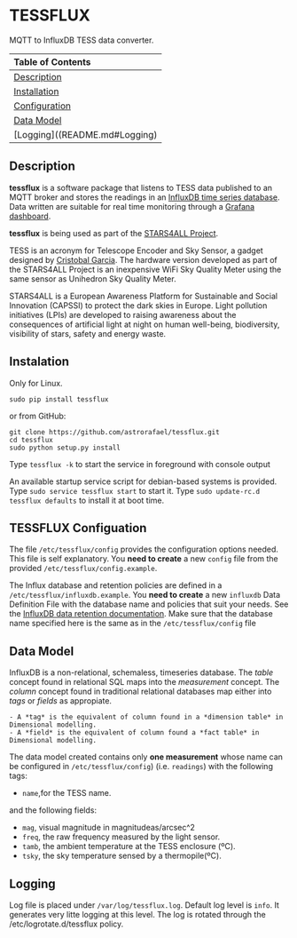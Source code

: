 # TESSFLUX

MQTT to InfluxDB TESS data converter.

| Table of Contents                                                          |
|:---------------------------------------------------------------------------|
| [Description](README.md#Description)                                       |
| [Installation](README.md#Installation)                                     |
| [Configuration](README.md#Configuration)                                   |
| [Data Model](README.md#DataModel)                                          |
| [Logging]((README.md#Logging)                                              |

## <a name="Description"> Description

**tessflux** is a software package that listens to TESS data published to an MQTT broker and stores the readings in an [InfluxDB time series database](https://www.influxdata.com/open-source/#influxdb). Data written are suitable for real time monitoring through a [Grafana dashboard](http://grafana.org/). 

**tessflux** is being used as part of the [STARS4ALL Project](https://guaix.fis.ucm.es/splpr/TESS-V1).

TESS is an acronym for Telescope Encoder and Sky Sensor, a gadget designed by [Cristobal Garcia](http://www.observatorioremoto.com/TESS.pdf). The hardware version developed as part of the STARS4ALL Project is an inexpensive WiFi Sky Quality Meter using the same sensor as Unihedron Sky Quality Meter.

STARS4ALL is a European Awareness Platform for Sustainable and Social Innovation (CAPSSI) to protect the dark skies in Europe. Light pollution initiatives (LPIs) are developed to raising awareness about the consequences of artificial light at night on human well-being, biodiversity, visibility of stars, safety and energy waste.

## <a name="Instalation"> Instalation

Only for Linux.

  `sudo pip install tessflux`

  or from GitHub:

    git clone https://github.com/astrorafael/tessflux.git
    cd tessflux
    sudo python setup.py install


Type `tessflux -k` to start the service in foreground with console output

An available startup service script for debian-based systems is provided. 
Type `sudo service tessflux start` to start it.
Type `sudo update-rc.d tessflux defaults` to install it at boot time.

## <a name="Configuation"> TESSFLUX Configuation ###

The file `/etc/tessflux/config` provides the configuration options needed. This file is self explanatory. You **need to create** a new `config` file from the provided `/etc/tessflux/config.example`.

The Influx database and retention policies are defined in a `/etc/tessflux/influxdb.example`. You **need to create** a new `influxdb` Data Definition File with the database name and policies that suit your needs. See the [InfluxDB data retention documentation](https://docs.influxdata.com/influxdb/v1.2/guides/downsampling_and_retention/). Make sure that the database name specified here is the same as in the `/etc/tessflux/config` file

## <a name="DataModel"> Data Model ##

InfluxDB is a non-relational, schemaless, timeseries database. The *table* concept found in relational SQL maps into the *measurement* concept. The *column* concept found in traditional relational databases map either into *tags* or *fields* as appropiate.

    - A *tag* is the equivalent of column found in a *dimension table* in Dimensional modelling. 
    - A *field* is the equivalent of column found a *fact table* in Dimensional modelling. 

The data model created contains only **one measurement** whose name can be configured in `/etc/tessflux/config`) (i.e. `readings`) with the following tags:
- `name`,for the TESS name.

and the following fields:
- `mag`,  visual magnitude in magnitudeas/arcsec^2
- `freq`, the raw frequency measured by the light sensor.
- `tamb`, the ambient temperature at the TESS enclosure (ºC).
- `tsky`, the sky temperature sensed by a thermopile(ºC).

## <a name="Logging"> Logging ##

Log file is placed under `/var/log/tessflux.log`. 
Default log level is `info`. It generates very litte logging at this level.
The log is rotated through the /etc/logrotate.d/tessflux policy.

